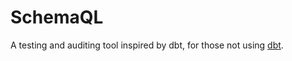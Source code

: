 # SchemaQL

A testing and auditing tool inspired by dbt, for those not using [dbt](https://www.getdbt.com).